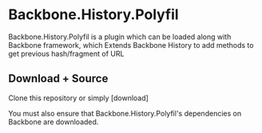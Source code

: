 # Backbone.History.Polyfil

Backbone.History.Polyfil is a plugin which can be loaded along with Backbone framework, which Extends Backbone History to add methods to get previous hash/fragment of URL

## Download + Source

Clone this repository or simply [download] 

You must also ensure that Backbone.History.Polyfil's dependencies on Backbone are downloaded.

